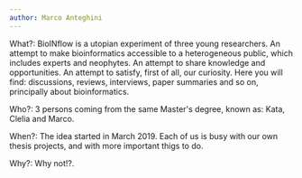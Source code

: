 ```yaml
---
author: Marco Anteghini
---
```


What?: BioINflow is a utopian experiment of three young researchers. An attempt to make bioinformatics accessible to a heterogeneous public, which includes experts and neophytes. An attempt to share knowledge and opportunities. An attempt to satisfy, first of all, our curiosity. Here you will find: discussions, reviews, interviews, paper summaries and so on, principally about bioinformatics.

Who?: 3 persons coming from the same Master's degree, known as: Kata, Clelia and Marco. 

When?: The idea started in March 2019. Each of us is busy with our own thesis projects, and with more important thigs to do.

Why?: Why not!?.  
